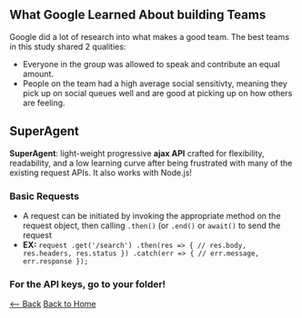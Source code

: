 ## What Google Learned About building Teams
Google did a lot of research into what makes a good team. The best teams in this study shared 2 qualities:

- Everyone in the group was allowed to speak and contribute an equal amount.
- People on the team had a high average social sensitivty, meaning they pick up on social queues well and are good at picking up on how others are feeling.

## SuperAgent
**SuperAgent**: light-weight progressive **ajax API** crafted for flexibility, readability, and a low learning curve after being frustrated with many of the existing request APIs. It also works with Node.js!

### Basic Requests
- A request can be initiated by invoking the appropriate method on the request object, then calling `.then()` (or `.end()` or `await()` to send the request
- **EX:** `request
   .get('/search')
   .then(res => {
      // res.body, res.headers, res.status
   })
   .catch(err => {
      // err.message, err.response
   });`

### For the API keys, go to your folder!
[<-- Back](301readingnotes.md) [Back to Home](README.md)
